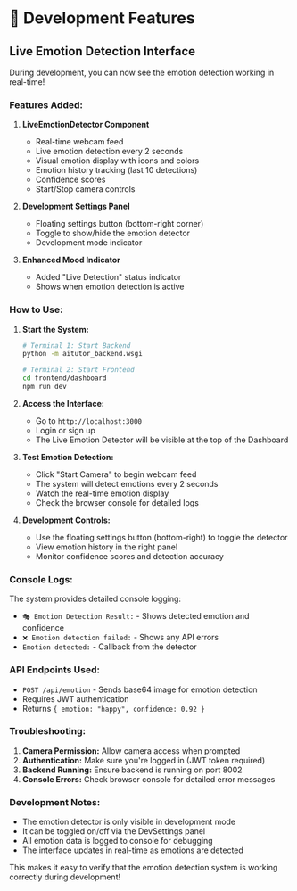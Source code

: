 # 🔧 Development Features

## Live Emotion Detection Interface

During development, you can now see the emotion detection working in real-time!

### Features Added:

1. **LiveEmotionDetector Component**
   - Real-time webcam feed
   - Live emotion detection every 2 seconds
   - Visual emotion display with icons and colors
   - Emotion history tracking (last 10 detections)
   - Confidence scores
   - Start/Stop camera controls

2. **Development Settings Panel**
   - Floating settings button (bottom-right corner)
   - Toggle to show/hide the emotion detector
   - Development mode indicator

3. **Enhanced Mood Indicator**
   - Added "Live Detection" status indicator
   - Shows when emotion detection is active

### How to Use:

1. **Start the System:**
   ```bash
   # Terminal 1: Start Backend
   python -m aitutor_backend.wsgi
   
   # Terminal 2: Start Frontend
   cd frontend/dashboard
   npm run dev
   ```

2. **Access the Interface:**
   - Go to `http://localhost:3000`
   - Login or sign up
   - The Live Emotion Detector will be visible at the top of the Dashboard

3. **Test Emotion Detection:**
   - Click "Start Camera" to begin webcam feed
   - The system will detect emotions every 2 seconds
   - Watch the real-time emotion display
   - Check the browser console for detailed logs

4. **Development Controls:**
   - Use the floating settings button (bottom-right) to toggle the detector
   - View emotion history in the right panel
   - Monitor confidence scores and detection accuracy

### Console Logs:

The system provides detailed console logging:
- `🎭 Emotion Detection Result:` - Shows detected emotion and confidence
- `❌ Emotion detection failed:` - Shows any API errors
- `Emotion detected:` - Callback from the detector

### API Endpoints Used:

- `POST /api/emotion` - Sends base64 image for emotion detection
- Requires JWT authentication
- Returns `{ emotion: "happy", confidence: 0.92 }`

### Troubleshooting:

1. **Camera Permission:** Allow camera access when prompted
2. **Authentication:** Make sure you're logged in (JWT token required)
3. **Backend Running:** Ensure backend is running on port 8002
4. **Console Errors:** Check browser console for detailed error messages

### Development Notes:

- The emotion detector is only visible in development mode
- It can be toggled on/off via the DevSettings panel
- All emotion data is logged to console for debugging
- The interface updates in real-time as emotions are detected

This makes it easy to verify that the emotion detection system is working correctly during development!

